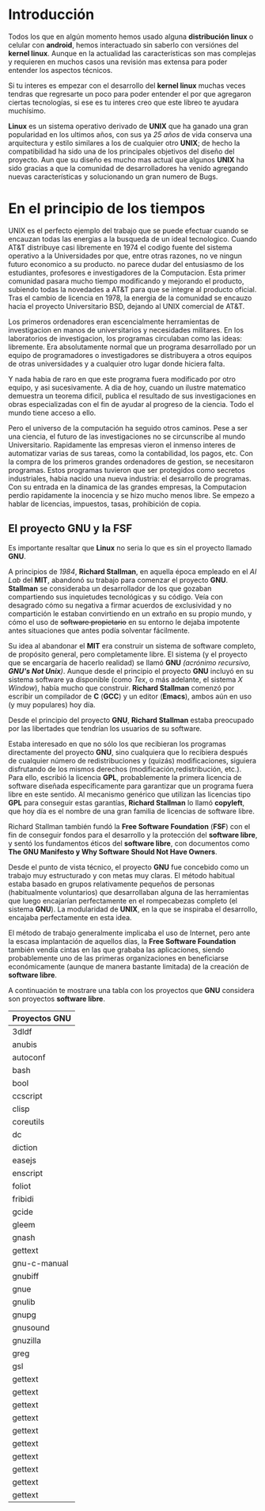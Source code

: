 # Introducción
Todos los que en algún momento hemos usado alguna **distribución linux** o celular con **android**, hemos interactuado sin saberlo con versiónes del **kernel linux**. Aunque en la actualidad las características son mas complejas y requieren en muchos casos una revisión mas extensa para poder entender los aspectos técnicos.

Si tu interes es empezar con el desarrollo del **kernel linux** muchas veces tendras que regresarte un poco para poder entender el por que agregaron ciertas tecnologías, si ese es tu interes creo que este libreo te ayudara muchísimo.

**Linux** es un sistema operativo derivado de **UNIX** que ha ganado una gran popularidad en los ultimos años, con sus ya *25 años* de vida conserva una arquitectura y estilo similares a los de cualquier otro **UNIX**; de hecho la compatibilidad  ha sido una de los principales objetivos del diseño del proyecto. Aun que su diseño es mucho mas actual que algunos **UNIX** ha sido gracias a que la comunidad de desarrolladores ha venido agregando nuevas características y solucionando un gran numero de Bugs.

# En el principio de los tiempos
UNIX es el perfecto ejemplo del trabajo que se puede efectuar cuando se encauzan todas las energias a la busqueda de un ideal tecnologico. Cuando AT&T distribuye casi libremente en 1974 el codigo fuente del sistema operativo a la Universidades por que, entre otras razones, no ve ningun futuro economico a su producto. no parece dudar del entusiasmo de los estudiantes, profesores e investigadores de la Computacion. Esta primer comunidad pasara mucho tiempo modificando y mejorando el producto, subiendo todas la novedades a AT&T para que se integre al producto oficial. Tras el cambio de licencia en 1978, la energia de la comunidad se encauzo hacia el proyecto Universitario BSD, dejando al UNIX comercial de AT&T.

Los primeros ordenadores eran escencialmente herramientas de investigacion en manos de universitarios y necesidades militares. En los laboratorios de investigacion, los programas circulaban como las ideas: libremente. Era absolutamente normal que un programa desarrollado por un equipo de programadores o investigadores se distribuyera a otros equipos de otras universidades y a cualquier otro lugar donde hiciera falta.

Y nada habia de raro en que este programa fuera modificado por otro equipo, y asi sucesivamente. A dia de hoy, cuando un ilustre matematico demuestra un teorema dificil, publica el resultado de sus investigaciones en obras especializadas con el fin de ayudar al progreso de la ciencia. Todo el mundo tiene acceso a ello.

Pero el universo de la computación ha seguido otros caminos. Pese a ser una ciencia, el futuro de las investigaciones no se circunscribe al mundo Universitario. Rapidamente las empresas vieron el inmenso interes de automatizar varias de sus tareas, como la contabilidad, los pagos, etc. Con la compra de los primeros grandes ordenadores de gestion, se necesitaron programas. Estos programas tuvieron que ser protegidos como secretos industriales, habia nacido una nueva industria: el desarrollo de programas. Con su entrada en la dinamica de las grandes empresas, la Computacion perdio rapidamente la inocencia y se hizo mucho menos libre. Se empezo a hablar de licencias, impuestos, tasas, prohibición de copia.

## El proyecto GNU y la FSF

Es importante resaltar que **Linux** no seria lo que es sin el proyecto llamado **GNU**.

A principios de *1984*, **Richard Stallman**, en aquella época empleado en el *AI Lab* del **MIT**, abandonó su trabajo para comenzar el proyecto **GNU**. **Stallman** se consideraba un desarrollador de los que gozaban compartiendo sus inquietudes tecnológicas y su código. Veía con desagrado cómo su negativa a firmar acuerdos de exclusividad y no compartición le estaban convirtiendo en un extraño en su propio mundo, y cómo el uso de ~~software propietario~~ en su entorno le dejaba impotente antes situaciones que antes podía solventar fácilmente.

Su idea al abandonar el **MIT** era construir un sistema de software completo, de propósito general, pero completamente libre. El sistema (y el proyecto que se encargaría de hacerlo realidad) se llamó **GNU** *(acrónimo recursivo, **GNU's Not Unix**)*. Aunque desde el principio el proyecto **GNU** incluyó en su sistema software ya disponible (como *Tex*, o más adelante, el sistema *X Window*), había mucho que construir. **Richard Stallman** comenzó por escribir un compilador de **C** (**GCC**) y un editor (**Emacs**), ambos aún en uso (y muy populares) hoy día.

Desde el principio del proyecto **GNU**, **Richard Stallman** estaba preocupado por las libertades que tendrían los usuarios de su software.

Estaba interesado en que no sólo los que recibieran los programas directamente del proyecto **GNU**, sino cualquiera que lo recibiera después de cualquier número de redistribuciones y (quizás) modificaciones, siguiera disfrutando de los mismos derechos (modificación,redistribución, etc.). Para ello, escribió la licencia **GPL**, probablemente la primera licencia de software diseñada específicamente para garantizar que un programa fuera libre en este sentido. Al mecanismo genérico que utilizan las licencias tipo **GPL** para conseguir estas garantías, **Richard Stallman** lo llamó **copyleft**, que hoy día es el nombre de una gran familia de licencias de software libre.

Richard Stallman también fundó la **Free Software Foundation** (**FSF**) con el fin de conseguir fondos para el desarrollo y la protección del **software libre**, y sentó los fundamentos éticos del **software libre**, con documentos como **The GNU Manifesto y Why Software Should Not Have Owners**.

Desde el punto de vista técnico, el proyecto **GNU** fue concebido como un trabajo muy estructurado y con metas muy claras. El método habitual estaba basado en grupos relativamente pequeños de personas (habitualmente voluntarios) que desarrollaban alguna de las herramientas que luego encajarían perfectamente en el rompecabezas completo (el sistema **GNU**). La modularidad de **UNIX**, en la que se inspiraba el desarrollo, encajaba perfectamente en esta idea.

El método de trabajo generalmente implicaba el uso de Internet, pero ante la escasa implantación de aquellos días, la **Free Software Foundation** también vendía cintas en las que grababa las aplicaciones, siendo probablemente uno de las primeras organizaciones en beneficiarse económicamente (aunque de manera bastante limitada) de la creación de **software libre**.

A continuación te mostrare una tabla con los proyectos que **GNU** considera son proyectos **software libre**.

| Proyectos GNU |
| -- |
| 3dldf | 1:2 | 2:2 | 3:2 |
| anubis | 1:3 | 2:3 | 3:3 |
| autoconf | 1:4 | 2:4 | 3:4 |
| bash | 1:5 | 2:5 | 3:5 |
| bool | 1:6 | 2:6 | 3:6 |
| ccscript | 1:7 | 2:7 | 3:7 |
| clisp | 1:8 | 2:8 | 3:8 |
| coreutils | 1:9 | 2:9 | 3:9 |
| dc | 1:10 | 2:10 | 3:10 |
| diction | 1:11 | 2:11 | 3:11 |
| easejs | 1:12 | 2:12 | 3:12 |
| enscript | 1:13 | 2:13 | 3:13 |
| foliot | 1:14 | 2:14 | 3:14 |
| fribidi | 1:15 | 2:15 | 3:15 |
| gcide | 1:16 | 2:16 | 3:16 |
| gleem | 1:17 | 2:17 | 3:17 |
| gnash | 1:17 | 2:17 | 3:17 |
| gettext | 1:17 | 2:17 | 3:17 |
| gnu-c-manual | 1:17 | 2:17 | 3:17 |
| gnubiff | 1:17 | 2:17 | 3:17 |
| gnue | 1:17 | 2:17 | 3:17 |
| gnulib | 1:17 | 2:17 | 3:17 |
| gnupg | 1:17 | 2:17 | 3:17 |
| gnusound | 1:17 | 2:17 | 3:17 |
| gnuzilla | 1:17 | 2:17 | 3:17 |
| greg | 1:17 | 2:17 | 3:17 |
| gsl | 1:17 | 2:17 | 3:17 |
| gettext | 1:17 | 2:17 | 3:17 |
| gettext | 1:17 | 2:17 | 3:17 |
| gettext | 1:17 | 2:17 | 3:17 |
| gettext | 1:17 | 2:17 | 3:17 |
| gettext | 1:17 | 2:17 | 3:17 |
| gettext | 1:17 | 2:17 | 3:17 |
| gettext | 1:17 | 2:17 | 3:17 |
| gettext | 1:17 | 2:17 | 3:17 |
| gettext | 1:17 | 2:17 | 3:17 |
| gettext | 1:17 | 2:17 | 3:17 |

